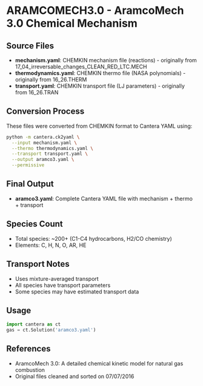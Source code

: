 # ARAMCOMECH3.0 - AramcoMech 3.0 Chemical Mechanism

## Source Files
- **mechanism.yaml**: CHEMKIN mechanism file (reactions) - originally from 17_04_irreversable_changes_CLEAN_RED_LTC.MECH
- **thermodynamics.yaml**: CHEMKIN thermo file (NASA polynomials) - originally from 16_26.THERM  
- **transport.yaml**: CHEMKIN transport file (LJ parameters) - originally from 16_26.TRAN

## Conversion Process
These files were converted from CHEMKIN format to Cantera YAML using:

```bash
python -m cantera.ck2yaml \
  --input mechanism.yaml \
  --thermo thermodynamics.yaml \
  --transport transport.yaml \
  --output aramco3.yaml \
  --permissive
```

## Final Output
- **aramco3.yaml**: Complete Cantera YAML file with mechanism + thermo + transport

## Species Count
- Total species: ~200+ (C1-C4 hydrocarbons, H2/CO chemistry)
- Elements: C, H, N, O, AR, HE

## Transport Notes
- Uses mixture-averaged transport
- All species have transport parameters
- Some species may have estimated transport data

## Usage
```python
import cantera as ct
gas = ct.Solution('aramco3.yaml')
```

## References
- AramcoMech 3.0: A detailed chemical kinetic model for natural gas combustion
- Original files cleaned and sorted on 07/07/2016
